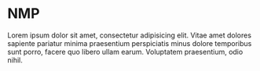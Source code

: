 # NMP

Lorem ipsum dolor sit amet, consectetur adipisicing elit. Vitae amet dolores sapiente pariatur minima praesentium perspiciatis minus dolore temporibus sunt porro, facere quo libero ullam earum. Voluptatem praesentium, odio nihil.
